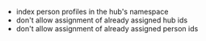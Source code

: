 - index person profiles in the hub's namespace
- don't allow assignment of already assigned hub ids
- don't allow assignment of already assigned person ids